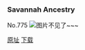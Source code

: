 ### Savannah Ancestry
No.775
![图片不见了~~~](https://imgs.xkcd.com/comics/savannah_ancestry.png)

[原址](https://xkcd.com//775) [下载](https://imgs.xkcd.com/comics/savannah_ancestry.png)

